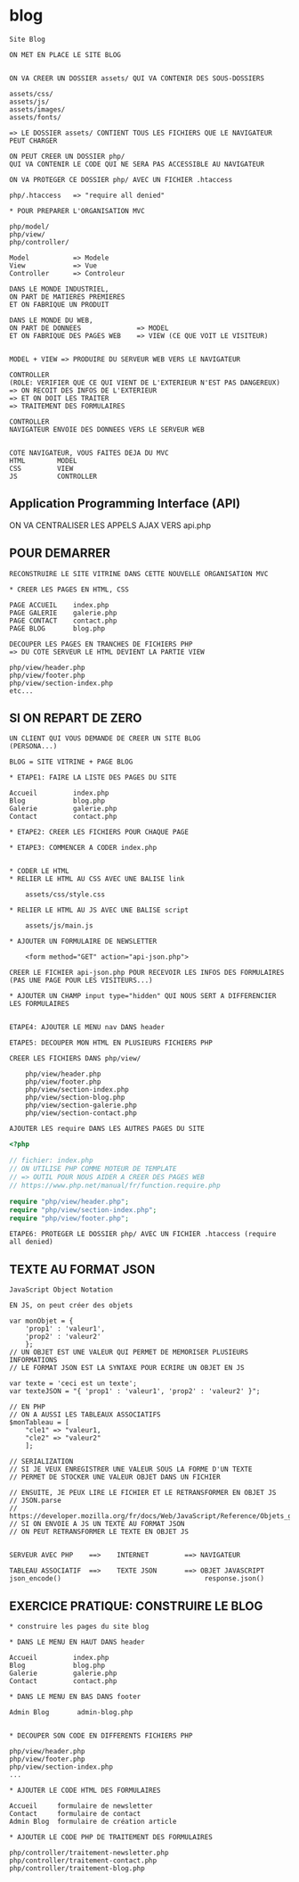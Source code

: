 # blog

    Site Blog

    ON MET EN PLACE LE SITE BLOG


    ON VA CREER UN DOSSIER assets/ QUI VA CONTENIR DES SOUS-DOSSIERS

    assets/css/
    assets/js/
    assets/images/
    assets/fonts/

    => LE DOSSIER assets/ CONTIENT TOUS LES FICHIERS QUE LE NAVIGATEUR PEUT CHARGER

    ON PEUT CREER UN DOSSIER php/
    QUI VA CONTENIR LE CODE QUI NE SERA PAS ACCESSIBLE AU NAVIGATEUR

    ON VA PROTEGER CE DOSSIER php/ AVEC UN FICHIER .htaccess

    php/.htaccess   => "require all denied"

    * POUR PREPARER L'ORGANISATION MVC

    php/model/
    php/view/
    php/controller/

    Model           => Modele
    View            => Vue
    Controller      => Controleur

    DANS LE MONDE INDUSTRIEL, 
    ON PART DE MATIERES PREMIERES 
    ET ON FABRIQUE UN PRODUIT

    DANS LE MONDE DU WEB, 
    ON PART DE DONNEES              => MODEL
    ET ON FABRIQUE DES PAGES WEB    => VIEW (CE QUE VOIT LE VISITEUR)


    MODEL + VIEW => PRODUIRE DU SERVEUR WEB VERS LE NAVIGATEUR

    CONTROLLER
    (ROLE: VERIFIER QUE CE QUI VIENT DE L'EXTERIEUR N'EST PAS DANGEREUX)
    => ON RECOIT DES INFOS DE L'EXTERIEUR 
    => ET ON DOIT LES TRAITER
    => TRAITEMENT DES FORMULAIRES

    CONTROLLER
    NAVIGATEUR ENVOIE DES DONNEES VERS LE SERVEUR WEB


    COTE NAVIGATEUR, VOUS FAITES DEJA DU MVC
    HTML        MODEL
    CSS         VIEW
    JS          CONTROLLER



## Application Programming Interface (API)

ON VA CENTRALISER LES APPELS AJAX VERS api.php


## POUR DEMARRER

    RECONSTRUIRE LE SITE VITRINE DANS CETTE NOUVELLE ORGANISATION MVC

    * CREER LES PAGES EN HTML, CSS

    PAGE ACCUEIL    index.php
    PAGE GALERIE    galerie.php
    PAGE CONTACT    contact.php
    PAGE BLOG       blog.php

    DECOUPER LES PAGES EN TRANCHES DE FICHIERS PHP
    => DU COTE SERVEUR LE HTML DEVIENT LA PARTIE VIEW

    php/view/header.php
    php/view/footer.php
    php/view/section-index.php
    etc...


## SI ON REPART DE ZERO

    UN CLIENT QUI VOUS DEMANDE DE CREER UN SITE BLOG
    (PERSONA...)

    BLOG = SITE VITRINE + PAGE BLOG

    * ETAPE1: FAIRE LA LISTE DES PAGES DU SITE

    Accueil         index.php
    Blog            blog.php
    Galerie         galerie.php
    Contact         contact.php

    * ETAPE2: CREER LES FICHIERS POUR CHAQUE PAGE

    * ETAPE3: COMMENCER A CODER index.php


    * CODER LE HTML
    * RELIER LE HTML AU CSS AVEC UNE BALISE link

        assets/css/style.css

    * RELIER LE HTML AU JS AVEC UNE BALISE script

        assets/js/main.js

    * AJOUTER UN FORMULAIRE DE NEWSLETTER

        <form method="GET" action="api-json.php">

    CREER LE FICHIER api-json.php POUR RECEVOIR LES INFOS DES FORMULAIRES
    (PAS UNE PAGE POUR LES VISITEURS...)

    * AJOUTER UN CHAMP input type="hidden" QUI NOUS SERT A DIFFERENCIER LES FORMULAIRES


    ETAPE4: AJOUTER LE MENU nav DANS header

    ETAPE5: DECOUPER MON HTML EN PLUSIEURS FICHIERS PHP

    CREER LES FICHIERS DANS php/view/

        php/view/header.php
        php/view/footer.php
        php/view/section-index.php
        php/view/section-blog.php
        php/view/section-galerie.php
        php/view/section-contact.php

    AJOUTER LES require DANS LES AUTRES PAGES DU SITE

```php
<?php

// fichier: index.php
// ON UTILISE PHP COMME MOTEUR DE TEMPLATE
// => OUTIL POUR NOUS AIDER A CREER DES PAGES WEB
// https://www.php.net/manual/fr/function.require.php

require "php/view/header.php";
require "php/view/section-index.php";
require "php/view/footer.php";

```

    ETAPE6: PROTEGER LE DOSSIER php/ AVEC UN FICHIER .htaccess (require all denied)



## TEXTE AU FORMAT JSON

    JavaScript Object Notation

    EN JS, on peut créer des objets

    var monObjet = { 
        'prop1' : 'valeur1', 
        'prop2' : 'valeur2' 
        };
    // UN OBJET EST UNE VALEUR QUI PERMET DE MEMORISER PLUSIEURS INFORMATIONS
    // LE FORMAT JSON EST LA SYNTAXE POUR ECRIRE UN OBJET EN JS

    var texte = 'ceci est un texte';
    var texteJSON = "{ 'prop1' : 'valeur1', 'prop2' : 'valeur2' }";

    // EN PHP
    // ON A AUSSI LES TABLEAUX ASSOCIATIFS
    $monTableau = [ 
        "cle1" => "valeur1, 
        "cle2" => "valeur2" 
        ];

    // SERIALIZATION
    // SI JE VEUX ENREGISTRER UNE VALEUR SOUS LA FORME D'UN TEXTE
    // PERMET DE STOCKER UNE VALEUR OBJET DANS UN FICHIER

    // ENSUITE, JE PEUX LIRE LE FICHIER ET LE RETRANSFORMER EN OBJET JS
    // JSON.parse
    // https://developer.mozilla.org/fr/docs/Web/JavaScript/Reference/Objets_globaux/JSON/parse
    // SI ON ENVOIE A JS UN TEXTE AU FORMAT JSON
    // ON PEUT RETRANSFORMER LE TEXTE EN OBJET JS


    SERVEUR AVEC PHP    ==>    INTERNET         ==> NAVIGATEUR

    TABLEAU ASSOCIATIF  ==>    TEXTE JSON       ==> OBJET JAVASCRIPT
    json_encode()                                    response.json()



## EXERCICE PRATIQUE: CONSTRUIRE LE BLOG

    * construire les pages du site blog

    * DANS LE MENU EN HAUT DANS header

    Accueil         index.php
    Blog            blog.php
    Galerie         galerie.php
    Contact         contact.php

    * DANS LE MENU EN BAS DANS footer

    Admin Blog       admin-blog.php


    * DECOUPER SON CODE EN DIFFERENTS FICHIERS PHP

    php/view/header.php
    php/view/footer.php
    php/view/section-index.php
    ...

    * AJOUTER LE CODE HTML DES FORMULAIRES

    Accueil     formulaire de newsletter
    Contact     formulaire de contact
    Admin Blog  formulaire de création article

    * AJOUTER LE CODE PHP DE TRAITEMENT DES FORMULAIRES

    php/controller/traitement-newsletter.php
    php/controller/traitement-contact.php
    php/controller/traitement-blog.php





